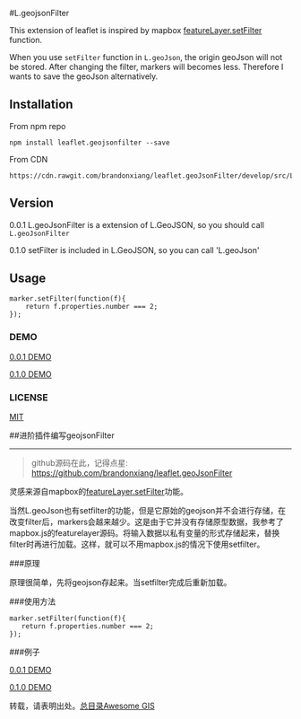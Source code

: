 #L.geojsonFilter

This extension of leaflet is inspired by mapbox [featureLayer.setFilter](https://www.mapbox.com/mapbox.js/api/v2.4.0/l-mapbox-featurelayer/#section-featurelayer-setfilter) function.

When you use `setFilter` function in `L.geoJson`, the origin geoJson will not be stored. After changing the filter, markers will becomes less. Therefore I wants to save the geoJson alternatively.  

## Installation

From npm repo

```
npm install leaflet.geojsonfilter --save
```

From CDN

```
https://cdn.rawgit.com/brandonxiang/leaflet.geoJsonFilter/develop/src/L.geoJsonFilter.js
```


## Version

0.0.1 L.geoJsonFilter is a extension of L.GeoJSON, so you should call `L.geoJsonFilter`

0.1.0 setFilter is included in L.GeoJSON, so you can call 'L.geoJson'

## Usage

```
marker.setFilter(function(f){
    return f.properties.number === 2;
});
```

### DEMO

[0.0.1 DEMO](http://brandonxiang.github.io/leaflet.geoJsonFilter/0.0.1/)

[0.1.0 DEMO](http://brandonxiang.github.io/leaflet.geoJsonFilter/0.1.0/)

### LICENSE

[MIT](LICENSE)


##进阶插件编写geojsonFilter

----------------------------------

> github源码在此，记得点星:
https://github.com/brandonxiang/leaflet.geoJsonFilter

灵感来源自mapbox的[featureLayer.setFilter](https://www.mapbox.com/mapbox.js/api/v2.4.0/l-mapbox-featurelayer/#section-featurelayer-setfilter)功能。

当然L.geoJson也有setfilter的功能，但是它原始的geojson并不会进行存储，在改变filter后，markers会越来越少。这是由于它并没有存储原型数据，我参考了mapbox.js的featurelayer源码。将输入数据以私有变量的形式存储起来，替换filter时再进行加载。这样，就可以不用mapbox.js的情况下使用setfilter。

###原理

原理很简单，先将geojson存起来。当setfilter完成后重新加载。

###使用方法
```
marker.setFilter(function(f){
   return f.properties.number === 2;
});
```

###例子

[0.0.1 DEMO](http://brandonxiang.github.io/leaflet.geoJsonFilter/0.0.1/)

[0.1.0 DEMO](http://brandonxiang.github.io/leaflet.geoJsonFilter/0.1.0/)

转载，请表明出处。[总目录Awesome GIS](http://www.jianshu.com/p/3b3efa92dd6d)
